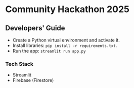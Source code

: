 # Community Hackathon 2025

## Developers' Guide
- Create a Python virtual environment and activate it.
- Install libraries: `pip install -r requirements.txt`.
- Run the app: `streamlit run app.py`

### Tech Stack
- Streamlit
- Firebase (Firestore)
